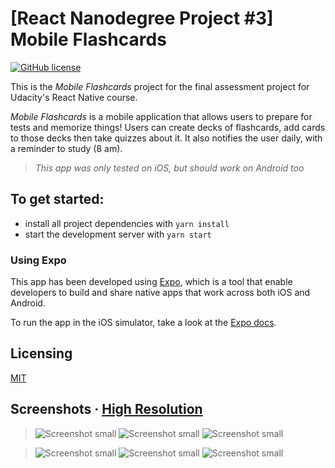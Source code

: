 # [React Nanodegree Project #3] Mobile Flashcards

[![GitHub license](https://img.shields.io/badge/license-MIT-blue.svg)](https://github.com/tschleuss/mobile-flashcards/blob/master/LICENSE)

This is the _Mobile Flashcards_ project for the final assessment project for Udacity's React Native course. 

_Mobile Flashcards_ is a mobile application that allows users to prepare for tests and memorize things! Users can create decks of flashcards, add cards to those decks then take quizzes about it. It also notifies the user daily, with a reminder to study (8 am).

> *This app was only tested on iOS, but should work on Android too*

## To get started:

* install all project dependencies with `yarn install`
* start the development server with `yarn start`

### Using Expo

This app has been developed using [Expo](https://expo.io/), which is a tool that enable developers to build and share native apps that work across both iOS and Android.

To run the app in the iOS simulator, take a look at the [Expo docs](https://docs.expo.io/versions/latest/introduction/installation.html#ios-simulator).

## Licensing

[MIT](./LICENSE)

## Screenshots &middot; [High Resolution](https://imgur.com/a/c7eXH)

> ![Screenshot small](https://i.imgur.com/JQFeMNo.png "Screenshot small")
![Screenshot small](https://i.imgur.com/cjKXrTc.png "Screenshot small")
![Screenshot small](https://i.imgur.com/TarYPnZ.png "Screenshot small")


> ![Screenshot small](https://i.imgur.com/YBLICCJ.png "Screenshot small")
![Screenshot small](https://i.imgur.com/yVsiDcf.png "Screenshot small")
![Screenshot small](https://i.imgur.com/YBux5Kq.png "Screenshot small")
